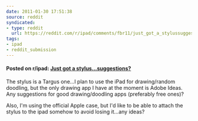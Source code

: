 ```yaml
---
date: 2011-01-30 17:51:38
source: reddit
syndicated:
- type: reddit
  url: https://reddit.com/r/ipad/comments/fbr11/just_got_a_stylussuggestions/
tags:
- ipad
- reddit_submission
---
```


#### Posted on r/ipad: [Just got a stylus...suggestions?](https://reddit.com/r/ipad/comments/fbr11/just_got_a_stylussuggestions/)

The stylus is a Targus one...I plan to use the iPad for drawing/random doodling, but the only drawing app I have at the moment is Adobe Ideas. Any suggestions for good drawing/doodling apps (preferably free ones)?

Also, I'm using the official Apple case, but I'd like to be able to attach the stylus to the ipad somehow to avoid losing it...any ideas?